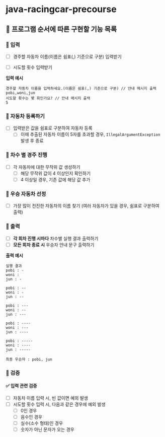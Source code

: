 # java-racingcar-precourse

## 📌 프로그램 순서에 따른 구현할 기능 목록

### 📝 입력

- [ ] 경주할 자동차 이름(이름은 쉼표(,) 기준으로 구분) 입력받기
- [ ] 시도할 횟수 입력받기


**입력 예시**
```
경주할 자동차 이름을 입력하세요.(이름은 쉼표(,) 기준으로 구분) // 안내 메시지 출력
pobi,woni,jun
시도할 횟수는 몇 회인가요? // 안내 메시지 출력
5
```

### 📝 자동차 등록하기
- [ ] 입력받은 값을 쉼표로 구분하여 자동차 등록
    - [ ] 이때 추출된 자동차 이름이 5자를 초과할 경우, ```IllegalArgumentException``` 발생 후 종료

### 📝 차수 별 경주 진행
- [ ] 각 자동차에 대한 무작위 값 생성하기
    - [ ] 해당 무작위 값이 4 이상인지 확인하기
    - [ ] 4 이상일 경우, 기존 값에 해당 값 추가

### 📝 우승 자동차 선정
- [ ] 가장 많이 전진한 자동차의 이름 찾기 (여러 자동차가 있을 경우, 쉼표로 구분하여 출력)

### 📝 출력

- [ ] **각 회차 진행 시마다** 차수별 실행 결과 출력하기
- [ ] **모든 회차 종료 시** 우승자 안내 문구 출력하기

**출력 예시**
```
실행 결과
pobi : -
woni : 
jun : -

pobi : --
woni : -
jun : --

pobi : ---
woni : --
jun : ---

pobi : ----
woni : ---
jun : ----

pobi : -----
woni : ----
jun : -----

최종 우승자 : pobi, jun
```

### 📝 검증

#### ✅ 입력 관련 검증

- [ ] 자동차 이름 입력 시, 빈 값이면 예외 발생
- [ ] 시도할 횟수 입력 시, 다음과 같은 경우에 예외 발생
  - [ ] 0인 경우
  - [ ] 음수인 경우
  - [ ] 실수(소수 형태)인 경우
  - [ ] 숫자가 아닌 문자가 오는 경우
